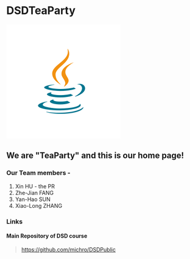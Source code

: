 # DSDTeaParty
![Image of PartyIcon](https://raw.githubusercontent.com/Teagrus/DSDTeaParty/main/resources/java-icon.svg)
## We are "TeaParty" and this is our home page!

### Our Team members -
1. Xin HU - the PR
2. Zhe-Jian FANG
3. Yan-Hao SUN
4. Xiao-Long ZHANG

### Links
#### Main Repository of DSD course
 > https://github.com/michro/DSDPublic
